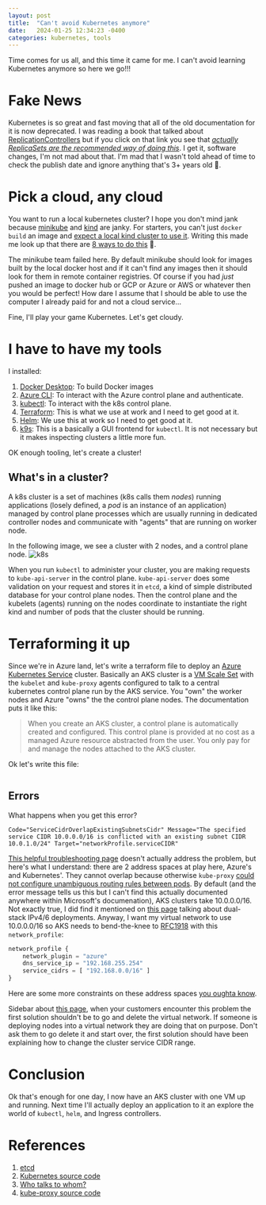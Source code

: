```yaml
---
layout: post
title:  "Can't avoid Kubernetes anymore"
date:   2024-01-25 12:34:23 -0400
categories: kubernetes, tools
---
```


Time comes for us all, and this time it came for me.
I can't avoid learning Kubernetes anymore so here we go!!!

# Fake News
Kubernetes is so great and fast moving that all of the old documentation for it is now deprecated.
I was reading a book that talked about [ReplicationControllers](https://kubernetes.io/docs/concepts/workloads/controllers/replicationcontroller/) but if you click on that link you see that [_actually ReplicaSets are the recommended way of doing this_](https://kubernetes.io/docs/concepts/workloads/controllers/replicaset/). I get it, software changes, I'm not mad about that.
I'm mad that I wasn't told ahead of time to check the publish date and ignore anything that's 3+ years old 🤣.

# Pick a cloud, any cloud
You want to run a local kubernetes cluster? 
I hope you don't mind jank because [minikube](https://minikube.sigs.k8s.io/docs/start/) and [kind](https://kind.sigs.k8s.io) are janky. For starters, you can't just `docker build` an image and [expect a local kind cluster to use it](https://iximiuz.com/en/posts/kubernetes-kind-load-docker-image/).
Writing this made me look up that there are [8 ways to do this](https://minikube.sigs.k8s.io/docs/handbook/pushing/#1-pushing-directly-to-the-in-cluster-docker-daemon-docker-env) 🤣.

The minikube team failed here.
By default minikube should look for images built by the local docker host and if it can't find any images then it should look for them in remote container registries.
Of course if you had _just_ pushed an image to docker hub or GCP or Azure or AWS or whatever then you would be perfect!
How dare I assume that I should be able to use the computer I already paid for and not a cloud service...

Fine, I'll play your game Kubernetes. Let's get cloudy.

# I have to have my tools
I installed:
1. [Docker Desktop](https://www.docker.com/products/docker-desktop/): To build Docker images
1. [Azure CLI](https://learn.microsoft.com/en-us/cli/azure/install-azure-cli): To interact with the Azure control plane and authenticate.
1. [kubectl](https://kubernetes.io/docs/tasks/tools/): To interact with the k8s control plane.
1. [Terraform](https://developer.hashicorp.com/terraform/install): This is what we use at work and I need to get good at it.
1. [Helm](https://helm.sh/docs/intro/install/): We use this at work so I need to get good at it.
1. [k9s](https://k9scli.io): This is a basically a GUI frontend for `kubectl`. It is not necessary but it makes inspecting clusters a little more fun.

OK enough tooling, let's create a cluster!

## What's in a cluster?
A k8s cluster is a set of machines (k8s calls them _nodes_) running applications (losely defined, a _pod_ is an instance of an application) managed by control plane processes which are usually running in dedicated controller nodes and communicate with "agents" that are running on worker node.

In the following image, we see a cluster with 2 nodes, and a control plane node.
![k8s](https://kubernetes.io/images/docs/kubernetes-cluster-architecture.svg)

When you run `kubectl` to administer your cluster, you are making requests to `kube-api-server` in the control plane.
`kube-api-server` does some validation on your request and stores it in `etcd`, a kind of simple distributed database for your control plane nodes.
Then the control plane and the kubelets (agents) running on the nodes coordinate to instantiate the right kind and number of pods that the cluster should be running.

# Terraforming it up
Since we're in Azure land, let's write a terraform file to deploy an [Azure Kubernetes Service](https://learn.microsoft.com/en-us/azure/aks/) cluster.
Basically an AKS cluster is a [VM Scale Set](https://learn.microsoft.com/en-us/azure/virtual-machine-scale-sets/overview) with the `kubelet` and `kube-proxy` agents configured to talk to a central kubernetes control plane run by the AKS service.
You "own" the worker nodes and Azure "owns" the the control plane nodes.
The documentation puts it like this:

> When you create an AKS cluster, a control plane is automatically created and configured. This control plane is provided at no cost as a managed Azure resource abstracted from the user. You only pay for and manage the nodes attached to the AKS cluster.

Ok let's write this file:

```
```

## Errors
What happens when you get this error?
```
Code="ServiceCidrOverlapExistingSubnetsCidr" Message="The specified service CIDR 10.0.0.0/16 is conflicted with an existing subnet CIDR 10.0.1.0/24" Target="networkProfile.serviceCIDR"
```

[This helpful troubleshooting page](https://learn.microsoft.com/en-us/troubleshoot/azure/azure-kubernetes/error-code-servicecidroverlapexistingsubnetscidr) doesn't actually address the problem, but here's what I understand: there are 2 address spaces at play here, Azure's and Kubernetes'.
They cannot overlap because otherwise `kube-proxy` [could not configure unambiguous routing rules between pods](https://kubernetes.io/docs/setup/production-environment/tools/kubeadm/create-cluster-kubeadm/#pod-network).
By default (and the error message tells us this but I can't find this actually documented anywhere within Microsoft's documenation), AKS clusters take 10.0.0.0/16.
Not exactly true, I did find it mentioned on [this page](https://learn.microsoft.com/en-us/azure/aks/azure-cni-overlay?tabs=kubectl#deploy-a-dual-stack-aks-cluster) talking about dual-stack IPv4/6 deployments.
Anyway, I want my virtual network to use 10.0.0.0/16 so AKS needs to bend-the-knee to [RFC1918](https://datatracker.ietf.org/doc/html/rfc1918) with this `network_profile`:

```terraform
network_profile {
    network_plugin = "azure"
    dns_service_ip = "192.168.255.254"
    service_cidrs = [ "192.168.0.0/16" ]
}
```

Here are some more constraints on these address spaces [you oughta know](https://learn.microsoft.com/en-us/azure/aks/azure-cni-overlay?tabs=kubectl#ip-address-planning).

Sidebar about [this page](https://learn.microsoft.com/en-us/troubleshoot/azure/azure-kubernetes/error-code-servicecidroverlapexistingsubnetscidr), when your customers encounter this problem the first solution shouldn't be to go and delete the virtual network.
If someone is deploying nodes into a virtual network they are doing that on purpose.
Don't ask them to go delete it and start over, the first solution should have been explaining how to change the cluster service CIDR range.

# Conclusion
Ok that's enough for one day, I now have an AKS cluster with one VM up and running.
Next time I'll actually deploy an application to it an explore the world of `kubectl`, `helm`, and Ingress controllers.


# References
1. [etcd](https://etcd.io)
1. [Kubernetes source code](https://github.com/kubernetes/kubernetes/)
1. [Who talks to whom?](https://www.reddit.com/r/kubernetes/comments/10n7a9t/how_does_control_plane_kubelet_communication_work/)
1. [kube-proxy source code](https://github.com/kubernetes/kubernetes/tree/master/staging/src/k8s.io/kube-proxy)

